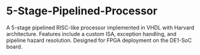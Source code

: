 # 5-Stage-Pipelined-Processor
A 5-stage pipelined RISC-like processor implemented in VHDL with Harvard architecture. Features include a custom ISA, exception handling, and pipeline hazard resolution. Designed for FPGA deployment on the DE1-SoC board.
